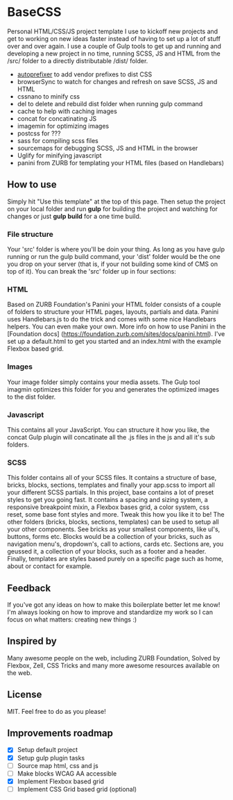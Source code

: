 # BaseCSS

Personal HTML/CSS/JS project template I use to kickoff new projects and get to working on new ideas faster instead of having to set up a lot of stuff over and over again. I use a couple of Gulp tools to get up and running and developing a new project in no time, running SCSS, JS and HTML from the /src/ folder to a directly distributable /dist/ folder.

* [autoprefixer](https://www.npmjs.com/package/gulp-autoprefixer) to add vendor prefixes to dist CSS
* browserSync to watch for changes and refresh on save SCSS, JS and HTML
* cssnano to minify css
* del to delete and rebuild dist folder when running gulp command
* cache to help with caching images
* concat for concatinating JS
* imagemin for optimizing images
* postcss for ???
* sass for compiling scss files
* sourcemaps for debugging SCSS, JS and HTML in the browser
* Uglify for minifying javascript
* panini from ZURB for templating your HTML files (based on Handlebars)

## How to use

Simply hit "Use this template" at the top of this page. Then setup the project on your local folder and run **gulp** for building the project and watching for changes or just **gulp build** for a one time build.

### File structure

Your 'src' folder is where you'll be doin your thing. As long as you have gulp running or run the gulp build command, your 'dist' folder would be the one you drop on your server (that is, if your not building some kind of CMS on top of it). You can break the 'src' folder up in four sections:

### HTML

Based on ZURB Foundation's Panini your HTML folder consists of a couple of folders to structure your HTML pages, layouts, partials and data. Panini uses Handlebars.js to do the trick and comes with some nice Handlebars helpers. You can even make your own. More info on how to use Panini in the [Foundation docs] (https://foundation.zurb.com/sites/docs/panini.html). I've set up a default.html to get you started and an index.html with the example Flexbox based grid.

### Images

Your image folder simply contains your media assets. The Gulp tool imagmin optimizes this folder for you and generates the optimized images to the dist folder.

### Javascript

This contains all your JavaScript. You can structure it how you like, the concat Gulp plugin will concatinate all the .js files in the js and all it's sub folders.

### SCSS

This folder contains all of your SCSS files. It contains a structure of base, bricks, blocks, sections, templates and finally your app.scss to import all your different SCSS partials. In this project, base contains a lot of preset styles to get you going fast. It contains a spacing and sizing system, a responsive breakpoint mixin, a Flexbox bases grid, a color system, css reset, some base font styles and more. Tweak this how you like it to be! The other folders (bricks, blocks, sections, templates) can be used to setup all your other components. See bricks as your smallest components, like ul's, buttons, forms etc. Blocks would be a collection of your bricks, such as navigation menu's, dropdown's, call to actions, cards etc. Sections are, you geussed it, a collection of your blocks, such as a footer and a header. Finally, templates are styles based purely on a specific page such as home, about or contact for example.

## Feedback

If you've got any ideas on how to make this boilerplate better let me know! I'm always looking on how to improve and standardize my work so I can focus on what matters: creating new things :)

## Inspired by

Many awesome people on the web, including ZURB Foundation, Solved by Flexbox, Zell, CSS Tricks and many more awesome resources available on the web.

## License

MIT. Feel free to do as you please!

## Improvements roadmap

- [x] Setup default project
- [x] Setup gulp plugin tasks
- [ ] Source map html, css and js
- [ ] Make blocks WCAG AA accessible
- [x] Implement Flexbox based grid
- [ ] Implement CSS Grid based grid (optional)
